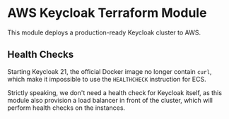 # AWS Keycloak Terraform Module

This module deploys a production-ready Keycloak cluster to AWS.

## Health Checks

Starting Keycloak 21, the official Docker image no longer contain `curl`, which make it impossible to use
the `HEALTHCHECK` instruction for ECS.

Strictly speaking, we don't need a health check for Keycloak itself, as this module also provision a load balancer in
front of the cluster, which will perform health checks on the instances.
